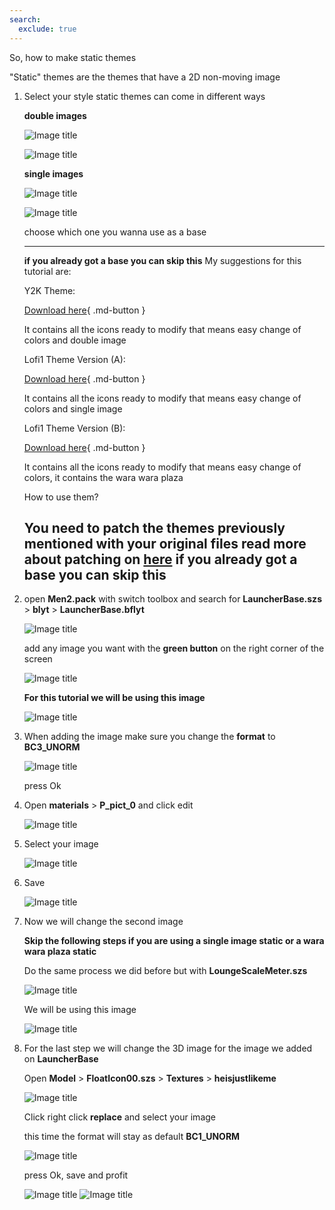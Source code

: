 ```yaml
---
search:
  exclude: true
---
```


So, how to make static themes

"Static" themes are the themes that have a 2D non-moving image

1. Select your style
    static themes can come in different ways

    **double images**

    ![Image title](imgs/static/s1.webp)

    ![Image title](imgs/static/s2.webp)

    **single images**

    ![Image title](imgs/static/s3.webp)

    ![Image title](imgs/static/s4.webp)

    choose which one you wanna use as a base

    ------------------------------
    **if you already got a base you can skip this**
    My suggestions for this tutorial are:

    Y2K Theme: 

    [Download here](base/newcreator/BPSY2K.zip){ .md-button } 

    It contains all the icons ready to modify that means easy change of colors and double image

    Lofi1 Theme Version (A): 

    [Download here](base/newcreator/LofiIPS1.zip){ .md-button } 

    It contains all the icons ready to modify that means easy change of colors and single image

    Lofi1 Theme Version (B):

    [Download here](base/newcreator/BPSLOFI2.zip){ .md-button } 

    It contains all the icons ready to modify that means easy change of colors, it contains the wara wara plaza


    How to use them?

    You need to patch the themes previously mentioned with your original files read more about patching on [here](../../install/patching.md)
    **if you already got a base you can skip this**
    ------------------------------

2. open **Men2.pack** with switch toolbox and search for **LauncherBase.szs**  > **blyt**  > **LauncherBase.bflyt**

    ![Image title](imgs/static/s5.webp)

    add any image you want with the **green button** on the right corner of the screen

    ![Image title](imgs/static/s6.webp)

    **For this tutorial we will be using this image**

    ![Image title](imgs/static/s7.png)

3. When adding the image make sure you change the **format** to **BC3_UNORM**

    ![Image title](imgs/static/s8.webp)

    press Ok

4. Open **materials** > **P_pict_0** and click edit

    ![Image title](imgs/static/s9.webp)

5. Select your image

    ![Image title](imgs/static/s10.webp)

6. Save

    ![Image title](imgs/static/s11.webp)

7. Now we will change the second image

    **Skip the following steps if you are using a single image static or a wara wara plaza static**

    Do the same process we did before but with **LoungeScaleMeter.szs**

    ![Image title](imgs/static/s12.webp)

    We will be using this image

    ![Image title](imgs/static/s13.webp)

8. For the last step we will change the 3D image for the image we added on **LauncherBase**

    Open **Model** > **FloatIcon00.szs** > **Textures** > **heisjustlikeme**

    ![Image title](imgs/static/s14.webp)

    Click right click **replace** and select your image

    this time the format will stay as default **BC1_UNORM**

    ![Image title](imgs/static/s15.webp)

    press Ok, save and profit

    ![Image title](imgs/static/s16.webp)
    ![Image title](imgs/static/s17.webp)